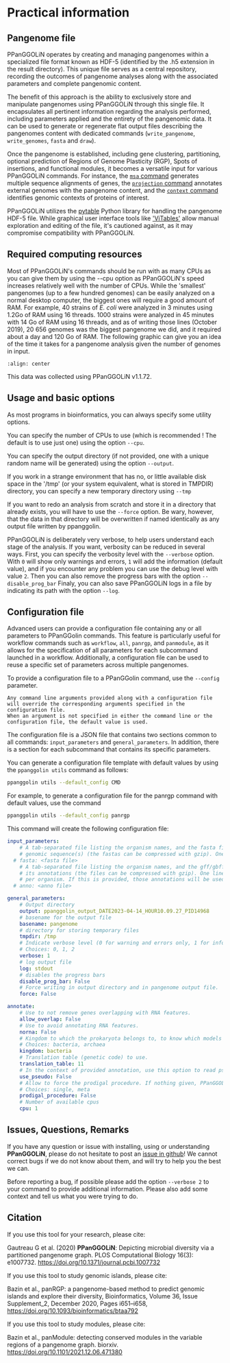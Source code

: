 # Practical information

## Pangenome file


PPanGGOLiN operates by creating and managing pangenomes within a specialized file format known as HDF-5 (identified by the .h5 extension in the result directory). This unique file serves as a central repository, recording the outcomes of pangenome analyses along with the associated parameters and complete pangenomic content.

The benefit of this approach is the ability to exclusively store and manipulate pangenomes using PPanGGOLiN through this single file. It encapsulates all pertinent information regarding the analysis performed, including parameters applied and the entirety of the pangenomic data. It can be used to generate or regenerate flat output files describing the pangenomes content with dedicated commands (`write_pangenome`, `write_genomes`, `fasta` and `draw`). 

Once the pangenome is established, including gene clustering, partitioning, optional prediction of Regions of Genome Plasticity (RGP), Spots of insertions, and functional modules, it becomes a versatile input for various PPanGGOLiN commands. For instance, the [`msa` command](MSA.md) generates multiple sequence alignments of genes, the [`projection` command](./projection.md) annotates external genomes with the pangenome content, and the [`context` command](./genomicContext.md) identifies genomic contexts of proteins of interest.

PPanGGOLiN utilizes the [pytable](https://www.pytables.org/index.html) Python library for handling the pangenome HDF-5 file. While graphical user interface tools like ['ViTables'](https://vitables.org/index.html) allow manual exploration and editing of the file, it's cautioned against, as it may compromise compatibility with PPanGGOLiN.


## Required computing resources

Most of PPanGGOLiN's commands should be run with as many CPUs as you can give them by using the --cpu option as PPanGGOLiN's speed increases relatively well with the number of CPUs. 
While the 'smallest' pangenomes (up to a few hundred genomes) can be easily analyzed on a normal desktop computer, 
the biggest ones will require a good amount of RAM.
For example, 40 strains of *E. coli* were analyzed in 3 minutes using 1.2Go of RAM using 16 threads. 
1000 strains were analyzed in 45 minutes with 14 Go of RAM using 16 threads, and as of writing those lines (October 2019), 
20 656 genomes was the biggest pangenome we did, and it required about a day and 120 Go of RAM.
The following graphic can give you an idea of the time it takes for a pangenome analysis given the number of genomes in input.

```{image} ../_static/runtimes.png
:align: center
```
This data was collected using PPanGGOLiN v1.1.72.

## Usage and basic options

As most programs in bioinformatics, you can always specify some utility options.

You can specify the number of CPUs to use (which is recommended ! The default is to use just one) using the option `--cpu`.

You can specify the output directory (if not provided, one with a unique random name will be generated) using the option `--output`.

If you work in a strange environment that has no, or little available disk space in the '/tmp' (or your system equivalent, what is stored in TMPDIR) directory, you can specify a new temporary directory using `--tmp`

If you want to redo an analysis from scratch and store it in a directory that already exists, you will have to use the `--force` option. 
Be wary, however, that the data in that directory will be overwritten if named identically as any output file written by ppanggolin.

PPanGGOLiN is deliberately very verbose, to help users understand each stage of the analysis. 
If you want, verbosity can be reduced in several ways.
First, you can specify the verbosity level with the `--verbose` option. 
With `0` will show only warnings and errors, `1` will add the information (default value), and if you encounter any problem you can use the debug level with value `2`.
Then you can also remove the progress bars with the option `--disable_prog_bar`
Finaly, you can also save PPanGGOLiN logs in a file by indicating its path with the option `--log`.

## Configuration file


Advanced users can provide a configuration file containing any or all parameters to PPanGGolin commands. 
This feature is particularly useful for workflow commands such as `workflow`, `all`, `panrgp`, and `panmodule`, as it allows for the specification of all parameters for each subcommand launched in a workflow. 
Additionally, a configuration file can be used to reuse a specific set of parameters across multiple pangenomes.

To provide a configuration file to a PPanGGolin command, use the `--config` parameter.

```{note} 
Any command line arguments provided along with a configuration file will override the corresponding arguments specified in the configuration file.
When an argument is not specified in either the command line or the configuration file, the default value is used.
```

The configuration file is a JSON file that contains two sections common to all commands: `input_parameters` and `general_parameters`. 
In addition, there is a section for each subcommand that contains its specific parameters.

You can generate a configuration file template with default values by using the `ppanggolin utils` command as follows:

```bash
ppanggolin utils --default_config CMD
```

For example, to generate a configuration file for the panrgp command with default values, use the command 
```bash
ppanggolin utils --default_config panrgp
```
 
 This command will create the following configuration file: 

```yaml
input_parameters:
    # A tab-separated file listing the organism names, and the fasta filepath of its
    # genomic sequence(s) (the fastas can be compressed with gzip). One line per organism.
  # fasta: <fasta file>
    # A tab-separated file listing the organism names, and the gff/gbff filepath of
    # its annotations (the files can be compressed with gzip). One line
    # per organism. If this is provided, those annotations will be used.
  # anno: <anno file>

general_parameters:
    # Output directory
    output: ppanggolin_output_DATE2023-04-14_HOUR10.09.27_PID14968
    # basename for the output file
    basename: pangenome
    # directory for storing temporary files
    tmpdir: /tmp
    # Indicate verbose level (0 for warning and errors only, 1 for info, 2 for debug)
    # Choices: 0, 1, 2
    verbose: 1
    # log output file
    log: stdout
    # disables the progress bars
    disable_prog_bar: False
    # Force writing in output directory and in pangenome output file.
    force: False

annotate:
    # Use to not remove genes overlapping with RNA features.
    allow_overlap: False
    # Use to avoid annotating RNA features.
    norna: False
    # Kingdom to which the prokaryota belongs to, to know which models to use for rRNA annotation.
    # Choices: bacteria, archaea
    kingdom: bacteria
    # Translation table (genetic code) to use.
    translation_table: 11
    # In the context of provided annotation, use this option to read pseudogenes. (Default behavior is to ignore them)
    use_pseudo: False
    # Allow to force the prodigal procedure. If nothing given, PPanGGOLiN will decide in function of contig length
    # Choices: single, meta
    prodigal_procedure: False
    # Number of available cpus
    cpu: 1
```

## Issues, Questions, Remarks
If you have any question or issue with installing, using or understanding **PPanGGOLiN**, please do not hesitate to post an [issue in github](https://github.com/labgem/PPanGGOLiN/issues)!
We cannot correct bugs if we do not know about them, and will try to help you the best we can.

Before reporting a bug, if possible please add the option `--verbose 2` to your command to provide additional information. Please also add some context and tell us what you were trying to do.

## Citation
If you use this tool for your research, please cite:

Gautreau G et al. (2020) **PPanGGOLiN**: Depicting microbial diversity via a partitioned pangenome graph.
PLOS Computational Biology 16(3): e1007732. <https://doi.org/10.1371/journal.pcbi.1007732>

If you use this tool to study genomic islands, please cite:

Bazin et al., panRGP: a pangenome-based method to predict genomic islands and explore their diversity, Bioinformatics, Volume 36, Issue Supplement_2, December 2020, Pages i651–i658, <https://doi.org/10.1093/bioinformatics/btaa792>

If you use this tool to study modules, please cite:

Bazin et al., panModule: detecting conserved modules in the variable regions of a pangenome graph. biorxiv. <https://doi.org/10.1101/2021.12.06.471380>
